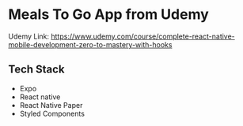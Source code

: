 # Meals To Go App from Udemy

Udemy Link: https://www.udemy.com/course/complete-react-native-mobile-development-zero-to-mastery-with-hooks

## Tech Stack

- Expo
- React native
- React Native Paper
- Styled Components
